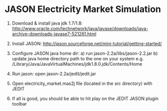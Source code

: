 # JASON Electricity Market Simulation 

1. Download & install java jdk 1.7/1.8:
http://www.oracle.com/technetwork/java/javase/downloads/java-archive-downloads-javase7-521261.html

2. Install JASON:
http://jason.sourceforge.net/mini-tutorial/getting-started/ 

3. Configure JASON java home dir:
a) run jason-2.2a/libs/jason-2.2.jar
b) update java home directory path to the one on your system
e.g. /Library/Java/JavaVirtualMachines/jdk1.8.0.jdk/Contents/Home

4. Run jason: 
open jason-2.2a/jedit/jedit.jar

5. Open electricity_market.mas2j file (located in the src directory) with JEDIT

6. If all is good, you should be able to hit play on the JEDIT JASON plugin toolbar
